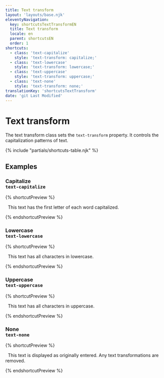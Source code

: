 ```yaml
---
title: Text transform
layout: 'layouts/base.njk'
eleventyNavigation:
  key: shortcutsTextTransformEN
  title: Text transform
  locale: en
  parent: shortcutsEN
  order: 1
shortcuts:
  - class: 'text-capitalize'
    style: 'text-transform: capitalize;'
  - class: 'text-lowercase'
    style: 'text-transform: lowercase;'
  - class: 'text-uppercase'
    style: 'text-transform: uppercase;'
  - class: 'text-none'
    style: 'text-transform: none;'
translationKey: 'shortcutsTextTransform'
date: 'git Last Modified'
---
```


# Text transform

The text transform class sets the `text-transform` property. It controls the capitalization patterns of text.

{% include "partials/shortcuts-table.njk" %}

## Examples

### Capitalize<br/>`text-capitalize`

{% shortcutPreview %}

<p class="text-capitalize">
  This text has the first letter of each word capitalized.
</p>
{% endshortcutPreview %}

### Lowercase<br/>`text-lowercase`

{% shortcutPreview %}

<p class="text-lowercase">
  This text has all characters in lowercase.
</p>
{% endshortcutPreview %}

### Uppercase<br/>`text-uppercase`

{% shortcutPreview %}

<p class="text-uppercase">
  This text has all characters in uppercase.
</p>
{% endshortcutPreview %}

### None<br/>`text-none`

{% shortcutPreview %}

<p class="text-none">
  This text is displayed as originally entered. Any text transformations are removed.
</p>
{% endshortcutPreview %}
